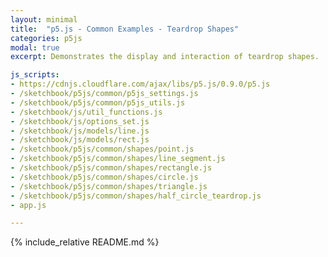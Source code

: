```yaml
---
layout: minimal
title:  "p5.js - Common Examples - Teardrop Shapes"
categories: p5js
modal: true
excerpt: Demonstrates the display and interaction of teardrop shapes.

js_scripts:
- https://cdnjs.cloudflare.com/ajax/libs/p5.js/0.9.0/p5.js
- /sketchbook/p5js/common/p5js_settings.js
- /sketchbook/p5js/common/p5js_utils.js
- /sketchbook/js/util_functions.js
- /sketchbook/js/options_set.js
- /sketchbook/js/models/line.js
- /sketchbook/js/models/rect.js
- /sketchbook/p5js/common/shapes/point.js
- /sketchbook/p5js/common/shapes/line_segment.js
- /sketchbook/p5js/common/shapes/rectangle.js
- /sketchbook/p5js/common/shapes/circle.js
- /sketchbook/p5js/common/shapes/triangle.js
- /sketchbook/p5js/common/shapes/half_circle_teardrop.js
- app.js

---
```


{% include_relative README.md %}

